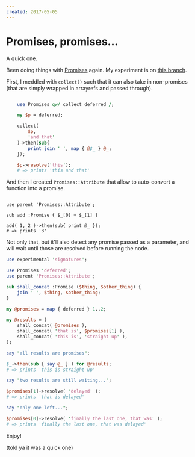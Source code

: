 ```yaml
---
created: 2017-05-05
---
```


# Promises, promises...

A quick one.

Been doing things with [Promises](cpan:Promises) again.
My experiment is on [this
branch](https://github.com/yanick/promises-perl/tree/attribute).

First, I meddled with `collect()` such that it can also take
in non-promises (that are simply wrapped in arrayrefs and passed through).

```perl

    use Promises qw/ collect deferred /;

    my $p = deferred;

    collect(
        $p,
        'and that'
    )->then(sub{ 
        print join ' ', map { @$_ } @_;
    });

    $p->resolve('this');
    # => prints 'this and that'
```

And then I created `Promises::Attribute` that allow to 
auto-convert a function into a promise. 

```

use parent 'Promises::Attribute';

sub add :Promise { $_[0] + $_[1] }

add( 1, 2 )->then(sub{ print @_ });
# => prints '3'

```

Not only that, but it'll also detect any promise passed
as a parameter, and will wait until those are resolved before
running the node.

```perl
use experimental 'signatures';

use Promises 'deferred';
use parent 'Promises::Attribute';

sub shall_concat :Promise ($thing, $other_thing) {
    join ' ', $thing, $other_thing;
}

my @promises = map { deferred } 1..2;

my @results = (
    shall_concat( @promises ),
    shall_concat( 'that is', $promises[1] ),
    shall_concat( 'this is', 'straight up' ),
);

say "all results are promises";

$_->then(sub { say @_ } ) for @results;
# => prints 'this is straight up'

say "two results are still waiting...";

$promises[1]->resolve( 'delayed' );
# => prints 'that is delayed'

say "only one left...";

$promises[0]->resolve( 'finally the last one, that was' );
# => prints 'finally the last one, that was delayed'
```


Enjoy!

(told ya it was a quick one)
